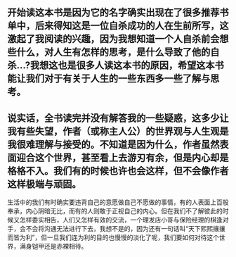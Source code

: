 
开始读这本书是因为它的名字确实出现在了很多推荐书单中，后来得知这是一位自杀成功的人在生前所写，这激起了我阅读的兴趣，因为我想知道一个人自杀前会想些什么，对人生有怎样的思考，是什么导致了他的自杀...?我想这也是很多人读这本书的原因，希望这本书能让我们对于有关于人生的一些东西多一些了解与思考。
----
说实话，全书读完并没有解答我的一些疑惑，这多少让我有些失望，作者（或称主人公）的世界观与人生观是我很难理解与接受的。不知道是因为什么，作者虽然表面迎合这个世界，甚至看上去游刃有余，但是内心却是格格不入。我们有的时候也许也会这样，但不会像作者这样极端与顽固。
----
生活中的我们有时确实要违背自己的意愿做自己不愿做的事情，有的人表面上百般奉承，内心阴暗无比，而有的人则敢于正视自己的内心。但在我们不了解彼此的时候又怎样委实相告，人们又怎样有效的交流，一个理发店小哥与保险经理的棋逢对手，会不会将沟通无法进行下去，我想不是的，因为还有一句话叫“天下熙熙攘攘而皆为利”，但一旦我们连为利的目的也慢慢的淡化了呢，我们要如何对待这个世界，满身铠甲还是赤裸相待。